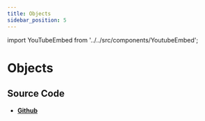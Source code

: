 ```yaml
---
title: Objects
sidebar_position: 5
---
```


import YouTubeEmbed from '../../src/components/YoutubeEmbed';

# Objects

<YouTubeEmbed videoId="hrJGSU93LUo" />

## Source Code

- [**Github**](https://github.com/isarojdahal/javascript-workshop)

